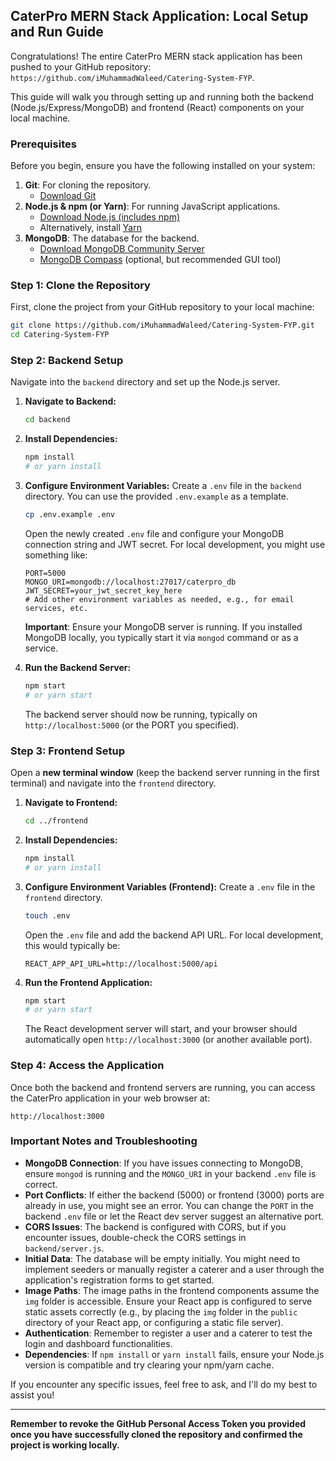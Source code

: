 ## CaterPro MERN Stack Application: Local Setup and Run Guide

Congratulations! The entire CaterPro MERN stack application has been pushed to your GitHub repository: `https://github.com/iMuhammadWaleed/Catering-System-FYP`.

This guide will walk you through setting up and running both the backend (Node.js/Express/MongoDB) and frontend (React) components on your local machine.

### Prerequisites

Before you begin, ensure you have the following installed on your system:

1.  **Git**: For cloning the repository.
    *   [Download Git](https://git-scm.com/downloads)
2.  **Node.js & npm (or Yarn)**: For running JavaScript applications.
    *   [Download Node.js (includes npm)](https://nodejs.org/en/download/)
    *   Alternatively, install [Yarn](https://yarnpkg.com/)
3.  **MongoDB**: The database for the backend.
    *   [Download MongoDB Community Server](https://www.mongodb.com/try/download/community)
    *   [MongoDB Compass](https://www.mongodb.com/products/compass) (optional, but recommended GUI tool)

### Step 1: Clone the Repository

First, clone the project from your GitHub repository to your local machine:

```bash
git clone https://github.com/iMuhammadWaleed/Catering-System-FYP.git
cd Catering-System-FYP
```

### Step 2: Backend Setup

Navigate into the `backend` directory and set up the Node.js server.

1.  **Navigate to Backend:**
    ```bash
    cd backend
    ```

2.  **Install Dependencies:**
    ```bash
    npm install
    # or yarn install
    ```

3.  **Configure Environment Variables:**
    Create a `.env` file in the `backend` directory. You can use the provided `.env.example` as a template.

    ```bash
    cp .env.example .env
    ```

    Open the newly created `.env` file and configure your MongoDB connection string and JWT secret. For local development, you might use something like:

    ```
    PORT=5000
    MONGO_URI=mongodb://localhost:27017/caterpro_db
    JWT_SECRET=your_jwt_secret_key_here
    # Add other environment variables as needed, e.g., for email services, etc.
    ```

    **Important**: Ensure your MongoDB server is running. If you installed MongoDB locally, you typically start it via `mongod` command or as a service.

4.  **Run the Backend Server:**
    ```bash
    npm start
    # or yarn start
    ```
    The backend server should now be running, typically on `http://localhost:5000` (or the PORT you specified).

### Step 3: Frontend Setup

Open a **new terminal window** (keep the backend server running in the first terminal) and navigate into the `frontend` directory.

1.  **Navigate to Frontend:**
    ```bash
    cd ../frontend
    ```

2.  **Install Dependencies:**
    ```bash
    npm install
    # or yarn install
    ```

3.  **Configure Environment Variables (Frontend):**
    Create a `.env` file in the `frontend` directory.

    ```bash
    touch .env
    ```

    Open the `.env` file and add the backend API URL. For local development, this would typically be:

    ```
    REACT_APP_API_URL=http://localhost:5000/api
    ```

4.  **Run the Frontend Application:**
    ```bash
    npm start
    # or yarn start
    ```
    The React development server will start, and your browser should automatically open `http://localhost:3000` (or another available port).

### Step 4: Access the Application

Once both the backend and frontend servers are running, you can access the CaterPro application in your web browser at:

`http://localhost:3000`

### Important Notes and Troubleshooting

*   **MongoDB Connection**: If you have issues connecting to MongoDB, ensure `mongod` is running and the `MONGO_URI` in your backend `.env` file is correct.
*   **Port Conflicts**: If either the backend (5000) or frontend (3000) ports are already in use, you might see an error. You can change the `PORT` in the backend `.env` file or let the React dev server suggest an alternative port.
*   **CORS Issues**: The backend is configured with CORS, but if you encounter issues, double-check the CORS settings in `backend/server.js`.
*   **Initial Data**: The database will be empty initially. You might need to implement seeders or manually register a caterer and a user through the application's registration forms to get started.
*   **Image Paths**: The image paths in the frontend components assume the `img` folder is accessible. Ensure your React app is configured to serve static assets correctly (e.g., by placing the `img` folder in the `public` directory of your React app, or configuring a static file server).
*   **Authentication**: Remember to register a user and a caterer to test the login and dashboard functionalities.
*   **Dependencies**: If `npm install` or `yarn install` fails, ensure your Node.js version is compatible and try clearing your npm/yarn cache.

If you encounter any specific issues, feel free to ask, and I'll do my best to assist you!

---

**Remember to revoke the GitHub Personal Access Token you provided once you have successfully cloned the repository and confirmed the project is working locally.**


